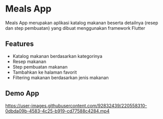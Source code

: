 # Meals App

Meals App merupakan aplikasi katalog makanan beserta detailnya (resep dan step pembuatan) yang dibuat menggunakan framework Flutter <br>

Features
-
- Katalog makanan berdasarkan kategorinya
- Resep makanan
- Step pembuatan makanan
- Tambahkan ke halaman favorit
- Filtering makanan berdasarkan jenis makanan

Demo App
-
https://user-images.githubusercontent.com/92832439/220558310-0dbda09b-4583-4c25-b919-cd77588c4284.mp4

